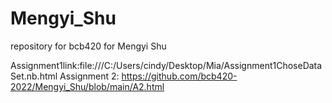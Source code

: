 # Mengyi_Shu
repository for bcb420 for Mengyi Shu


Assignment1link:file:///C:/Users/cindy/Desktop/Mia/Assignment1ChoseDataSet.nb.html
Assignment 2: https://github.com/bcb420-2022/Mengyi_Shu/blob/main/A2.html
